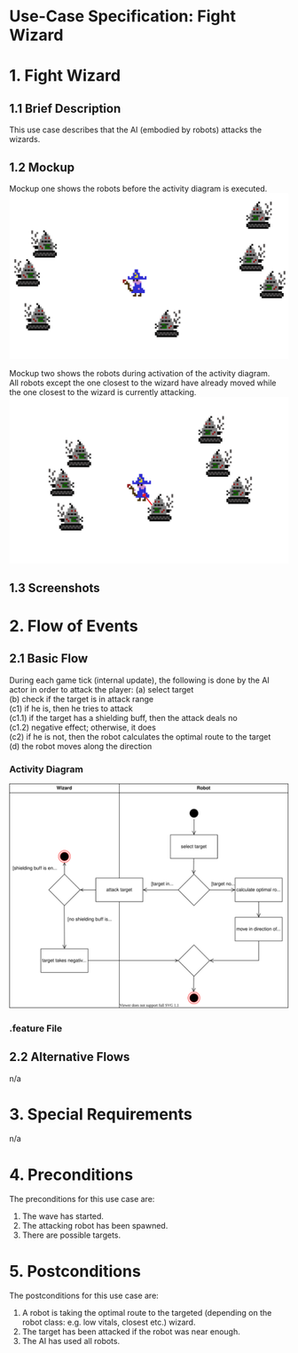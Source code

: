 # Use-Case Specification: Fight Wizard

# 1. Fight Wizard

## 1.1 Brief Description
This use case describes that the AI (embodied by robots) attacks the wizards.

## 1.2 Mockup

Mockup one shows the robots before the activity diagram is executed. 
![Robots Farther](../mockups/fight_wizard_farther.png)

Mockup two shows the robots during activation of the activity diagram.  
All robots except the one closest to the wizard have already moved while the one closest to the wizard is currently attacking.
![Robots Closer](../mockups/fight_wizard_closer.png)

## 1.3 Screenshots

# 2. Flow of Events

## 2.1 Basic Flow
During each game tick (internal update), the following is done by the AI actor
in order to attack the player:
(a) select target <br/>
(b) check if the target is in attack range<br/>
(c1) if he is, then he tries to attack<br/>
  (c1.1) if the target has a shielding buff, then the attack deals no<br/>
  (c1.2) negative effect; otherwise, it does<br/>
(c2) if he is not, then the robot calculates the optimal route to the target<br/>
(d) the robot moves along the direction <br/>

### Activity Diagram
![Activity Diagram](../activity_diagrams/robots_attack.svg)

### .feature File

## 2.2 Alternative Flows
n/a

# 3. Special Requirements
n/a

# 4. Preconditions
The preconditions for this use case are:
1. The wave has started.
2. The attacking robot has been spawned.
3. There are possible targets.

# 5. Postconditions
The postconditions for this use case are:
1. A robot is taking the optimal route to the targeted (depending on the robot class: e.g. low vitals, closest etc.) wizard.
2. The target has been attacked if the robot was near enough.
3. The AI has used all robots.
